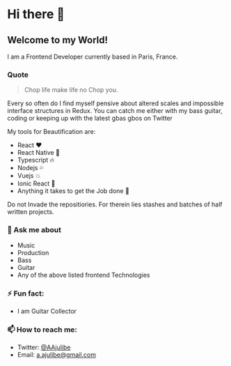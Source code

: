 # Hi there 👋

## Welcome to my World!
I am a Frontend Developer currently based in Paris, France.

### Quote
> Chop life make life no Chop you.

Every so often do I find myself pensive about altered scales and impossible interface structures in Redux.
You can catch me either with my bass guitar, coding or keeping up with the latest gbas gbos on Twitter

My tools for Beautification are:
 - React :heart:
 - React Native :purple_heart:
 - Typescript :fire:
 - Nodejs :sweat_drops:
 - Vuejs :collision:
 - Ionic React :dash:
 - Anything it takes to get the Job done :hammer:

Do not Invade the repositiories. For therein lies stashes and batches of half written projects.

### 💬 Ask me about 
-  Music 
-  Production 
-  Bass 
-  Guitar 
-  Any of the above listed frontend Technologies


### ⚡ Fun fact: 
- I am  Guitar Collector 


### 📫 How to reach me: 
- Twitter: [@AAjulibe](https://twitter.com/aajulibe)
- Email: a.ajulibe@gmail.com

<!--
**Ajulibe/Ajulibe** is a ✨ _special_ ✨ repository because its `README.md` (this file) appears on your GitHub profile.

Here are some ideas to get you started:

- 🔭 I’m currently working on ...
- 🌱 I’m currently learning ...
- 👯 I’m looking to collaborate on ...
- 🤔 I’m looking for help with ...
- 💬 Ask me about ...
- 📫 How to reach me: ...
- 😄 Pronouns: ...
- ⚡ Fun fact: ...
-->
